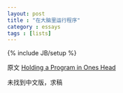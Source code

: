 ```yaml
---
layout: post
title : "在大脑里运行程序"
category : essays
tags : [lists]
---
```

{% include JB/setup %}

原文 [Holding a Program in Ones Head](http://www.paulgraham.com/head.html)  

未找到中文版，求稿   
